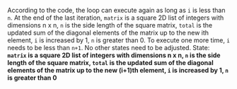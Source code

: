 According to the code, the loop can execute again as long as `i` is less than `n`. At the end of the last iteration, `matrix` is a square 2D list of integers with dimensions n x n, `n` is the side length of the square matrix, `total` is the updated sum of the diagonal elements of the matrix up to the new ith element, `i` is increased by 1, `n` is greater than 0. To execute one more time, `i` needs to be less than `n+1`. No other states need to be adjusted.
State: **`matrix` is a square 2D list of integers with dimensions n x n, `n` is the side length of the square matrix, `total` is the updated sum of the diagonal elements of the matrix up to the new (i+1)th element, `i` is increased by 1, `n` is greater than 0**